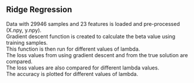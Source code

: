 ## Ridge Regression  
Data with 29946 samples and 23 features is loaded and pre-processed (X.npy, y.npy).  
Gradient descent function is created to calculate the beta value using training samples.  
This function is then run for different values of lambda.  
The loss values from using gradient descent and from the true solution are compared.  
The loss values are also compared for different lambda values.  
The accuracy is plotted for different values of lambda.
